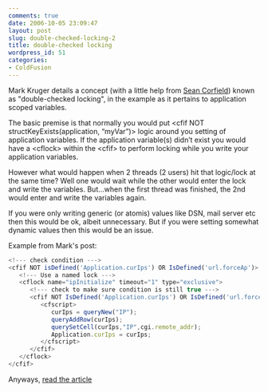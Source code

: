 ```yaml
---
comments: true
date: 2006-10-05 23:09:47
layout: post
slug: double-checked-locking-2
title: double-checked locking
wordpress_id: 51
categories:
- ColdFusion
---
```


Mark Kruger details a concept (with a little help from [Sean Corfield](http://www.corfield.org/)) known as "double-checked locking", in the example as it pertains to application scoped variables.

The basic premise is that normally you would put &lt;cfif NOT structKeyExists(application, “myVar”)&gt; logic around you setting of application variables. If the application variable(s) didn’t exist you would have a &lt;cflock&gt; within the &lt;cfif&gt; to perform locking while you write your application variables.

However what would happen when 2 threads (2 users) hit that logic/lock at the same time? Well one would wait while the other would enter the lock and write the variables. But…when the first thread was finished, the 2nd would enter and write the variables again.

If you were only writing generic (or atomis) values like DSN, mail server etc then this would be ok, albeit unnecessary. But if you were setting somewhat dynamic values then this would be an issue.

Example from Mark's post:

``` javascript
<!--- check condition --->
<cfif NOT isDefined('Application.curIps') OR IsDefined('url.forceAp')>
   <!--- Use a named lock --->
   <cflock name="ipInitialize" timeout="1" type="exclusive">
      <!--- check to make sure condition is still true --->
      <cfif NOT IsDefined('Application.curIps') OR IsDefined('url.forceAp')>
         <cfscript>
            curIps = queryNew("IP");
            queryAddRow(curIps);
            querySetCell(curIps,"IP",cgi.remote_addr);
            Application.curIps = curIps;
         </cfscript>
      </cfif>
   </cflock>
</cfif>
```

Anyways, [read the article](http://www.coldfusionmuse.com/index.cfm/2005/8/22/thread.safe)
